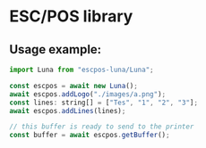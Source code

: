 # ESC/POS library

## Usage example:

```javascript
import Luna from "escpos-luna/Luna";

const escpos = await new Luna();
await escpos.addLogo("./images/a.png");
const lines: string[] = ["Tes", "1", "2", "3"];
await escpos.addLines(lines);

// this buffer is ready to send to the printer
const buffer = await escpos.getBuffer();
```
